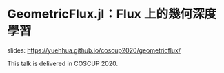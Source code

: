 # GeometricFlux.jl：Flux 上的幾何深度學習

slides: https://yuehhua.github.io/coscup2020/geometricflux/

This talk is delivered in COSCUP 2020.
